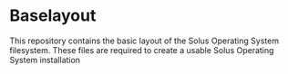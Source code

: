 # Baselayout

This repository contains the basic layout of the Solus Operating System filesystem.
These files are required to create a usable Solus Operating System installation
